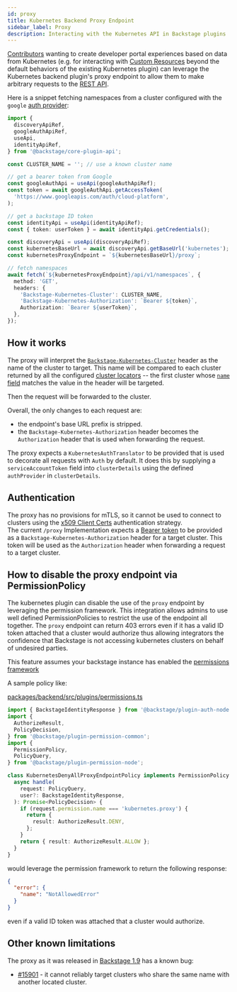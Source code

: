 ```yaml
---
id: proxy
title: Kubernetes Backend Proxy Endpoint
sidebar_label: Proxy
description: Interacting with the Kubernetes API in Backstage plugins
---
```


[Contributors](https://backstage.io/docs/overview/glossary#backstage-user-profiles) wanting to
create developer portal experiences based on data from Kubernetes (e.g. for
interacting with [Custom
Resources](https://kubernetes.io/docs/concepts/extend-kubernetes/api-extension/custom-resources/)
beyond the default behaviors of the existing Kubernetes plugin) can leverage the
Kubernetes backend plugin's proxy endpoint to allow them to make arbitrary
requests to the [REST
API](https://kubernetes.io/docs/reference/using-api/api-concepts/).

Here is a snippet fetching namespaces from a cluster configured with the
`google` [auth provider](https://backstage.io/docs/features/kubernetes/configuration#clustersauthprovider):

```typescript
import {
  discoveryApiRef,
  googleAuthApiRef,
  useApi,
  identityApiRef,
} from '@backstage/core-plugin-api';

const CLUSTER_NAME = ''; // use a known cluster name

// get a bearer token from Google
const googleAuthApi = useApi(googleAuthApiRef);
const token = await googleAuthApi.getAccessToken(
  'https://www.googleapis.com/auth/cloud-platform',
);

// get a backstage ID token
const identityApi = useApi(identityApiRef);
const { token: userToken } = await identityApi.getCredentials();

const discoveryApi = useApi(discoveryApiRef);
const kubernetesBaseUrl = await discoveryApi.getBaseUrl('kubernetes');
const kubernetesProxyEndpoint = `${kubernetesBaseUrl}/proxy`;

// fetch namespaces
await fetch(`${kubernetesProxyEndpoint}/api/v1/namespaces`, {
  method: 'GET',
  headers: {
    'Backstage-Kubernetes-Cluster': CLUSTER_NAME,
    'Backstage-Kubernetes-Authorization': `Bearer ${token}`,
    Authorization: `Bearer ${userToken}`,
  },
});
```

## How it works

The proxy will interpret the
[`Backstage-Kubernetes-Cluster`](https://backstage.io/docs/reference/plugin-kubernetes-backend.header_kubernetes_cluster)
header as the name of the cluster to target. This name will be compared to each cluster
returned by all the configured [cluster
locators](https://backstage.io/docs/features/kubernetes/configuration#clusterlocatormethods)
-- the first cluster whose [`name` field](https://backstage.io/docs/features/kubernetes/configuration#clustersname) matches
the value in the header will be targeted.

Then the request will be forwarded to the cluster.

Overall, the only changes to each request are:

- the endpoint's base URL prefix is stripped.
- the `Backstage-Kubernetes-Authorization` header becomes the `Authorization` header that is used when forwarding the request.

The proxy expects a `KubernetesAuthTranslator` to be provided that is used to decorate all requests with `Auth` by default. It does this by supplying a `serviceAccountToken` field into `clusterDetails` using the defined `authProvider` in `clusterDetails`.

## Authentication

The proxy has no provisions for mTLS, so it cannot be used to connect to
clusters using the [x509 Client
Certs](https://kubernetes.io/docs/reference/access-authn-authz/authentication/#x509-client-certs)
authentication strategy.\
The current `/proxy` Implementation expects a
[Bearer
token](https://kubernetes.io/docs/reference/access-authn-authz/authentication/#putting-a-bearer-token-in-a-request)
to be provided as a `Backstage-Kubernetes-Authorization` header for a target cluster. This token will be used as the `Authorization` header when forwarding a request to a target cluster.

## How to disable the proxy endpoint via PermissionPolicy

The kubernetes plugin can disable the use of the `proxy` endpoint by leveraging the permission framework. This integration allows admins to use well defined PermissionPolicies to restrict the use of the endpoint all together. The `proxy` endpoint can return 403 errors even if it has a valid ID token attached that a cluster would authorize thus allowing integrators the confidence that Backstage is not accessing kubernetes clusters on behalf of undesired parties.

This feature assumes your backstage instance has enabled the [permissions framework](https://backstage.io/docs/permissions/getting-started)

A sample policy like:

[packages/backend/src/plugins/permissions.ts](https://github.com/backstage/backstage/blob/master/packages/backend/src/plugins/permission.ts)

```typescript
import { BackstageIdentityResponse } from '@backstage/plugin-auth-node';
import {
  AuthorizeResult,
  PolicyDecision,
} from '@backstage/plugin-permission-common';
import {
  PermissionPolicy,
  PolicyQuery,
} from '@backstage/plugin-permission-node';

class KubernetesDenyAllProxyEndpointPolicy implements PermissionPolicy {
  async handle(
    request: PolicyQuery,
    user?: BackstageIdentityResponse,
  ): Promise<PolicyDecision> {
    if (request.permission.name === 'kubernetes.proxy') {
      return {
        result: AuthorizeResult.DENY,
      };
    }
    return { result: AuthorizeResult.ALLOW };
  }
}
```

would leverage the permission framework to return the following response:

```json
{
  "error": {
    "name": "NotAllowedError"
  }
}
```

even if a valid ID token was attached that a cluster would authorize.

## Other known limitations

The proxy as it was released in [Backstage
1.9](https://github.com/backstage/backstage/blob/master/docs/releases/v1.9.0-changelog.md#patch-changes-15)
has a known bug:

- [#15901](https://github.com/backstage/backstage/issues/15901) - it cannot
  reliably target clusters who share the same name with another located cluster.
